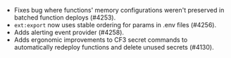 - Fixes bug where functions' memory configurations weren't preserved in batched function deploys (#4253).
- `ext:export` now uses stable ordering for params in .env files (#4256).
- Adds alerting event provider (#4258).
- Adds ergonomic improvements to CF3 secret commands to automatically redeploy functions and delete unused secrets (#4130).
